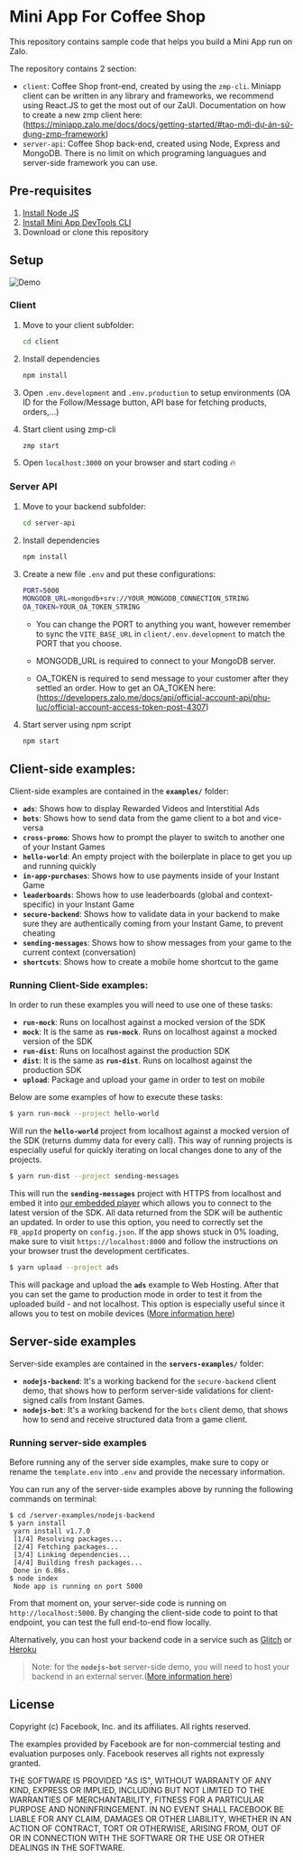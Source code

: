 # Mini App For Coffee Shop

This repository contains sample code that helps you build a Mini App run on Zalo.

The repository contains 2 section:
- `client`: Coffee Shop front-end, created by using the `zmp-cli`. Miniapp client can be written in any library and frameworks, we recommend using React.JS to get the most out of our ZaUI. Documentation on how to create a new zmp client here: (https://miniapp.zalo.me/docs/docs/getting-started/#tạo-mới-dự-án-sử-dụng-zmp-framework)
- `server-api`: Coffee Shop back-end, created using Node, Express and MongoDB. There is no limit on which programing languagues and server-side framework you can use.

## Pre-requisites

1. [Install Node JS](https://nodejs.org/en/download/)
1. [Install Mini App DevTools CLI](https://miniapp.zalo.me/docs/dev-tools)
1. Download or clone this repository

## Setup
![Demo](./demo.gif "How to run the project")

### Client
1. Move to your client subfolder:
	```bash
	cd client
	```
1. Install dependencies
	```bash
	npm install
	```
1. Open `.env.development` and `.env.production` to setup environments (OA ID for the Follow/Message button, API base for fetching products, orders,...)

1. Start client using zmp-cli
	```bash
	zmp start

1. Open `localhost:3000` on your browser and start coding 🔥

### Server API
1. Move to your backend subfolder:
	```bash
	cd server-api
	```
1. Install dependencies
	```bash
	npm install
	```
1. Create a new file `.env` and put these configurations:
	```bash
	PORT=5000
	MONGODB_URL=mongodb+srv://YOUR_MONGODB_CONNECTION_STRING
	OA_TOKEN=YOUR_OA_TOKEN_STRING
	```

	- You can change the PORT to anything you want, however remember to sync the `VITE_BASE_URL` in `client/.env.development` to match the PORT that you choose.

	- MONGODB_URL is required to connect to your MongoDB server.
	
	- OA_TOKEN is required to send message to your customer after they settled an order. How to get an OA_TOKEN here: (https://developers.zalo.me/docs/api/official-account-api/phu-luc/official-account-access-token-post-4307)

1. Start server using npm script
	```bash
	npm start
	```


## Client-side examples:
Client-side examples are contained in the **`examples/`** folder:
* **`ads`**: Shows how to display Rewarded Videos and Interstitial Ads
* **`bots`**: Shows how to send data from the game client to a bot and vice-versa
* **`cross-promo`**: Shows how to prompt the player to switch to another one of your Instant Games
* **`hello-world`**: An empty project with the boilerplate in place to get you up and running quickly
* **`in-app-purchases`**: Shows how to use payments inside of your Instant Game
* **`leaderboards`**: Shows how to use leaderboards (global and context-specific) in your Instant Game
* **`secure-backend`**: Shows how to validate data in your backend to make sure they are authentically coming from your Instant Game, to prevent cheating
* **`sending-messages`**: Shows how to show messages from your game to the current context (conversation)
* **`shortcuts`**: Shows how to create a mobile home shortcut to the game

### Running Client-Side examples:

In order to run these examples you will need to use one of these tasks:
* **`run-mock`**: Runs on localhost against a mocked version of the SDK
* **`mock`**: It is the same as **`run-mock`**. Runs on localhost against a mocked version of the SDK
* **`run-dist`**: Runs on localhost against the production SDK
* **`dist`**: It is the same as **`run-dist`**. Runs on localhost against the production SDK
* **`upload`**: Package and upload your game in order to test on mobile

Below are some examples of how to execute these tasks:

```bash
$ yarn run-mock --project hello-world
```
Will run the **`hello-world`** project from localhost against a mocked version of the SDK (returns dummy data for every call). This way of running projects is especially useful for quickly iterating on local changes done to any of the projects.

```bash
$ yarn run-dist --project sending-messages
```
This will run the **`sending-messages`** project with HTTPS from localhost and embed it into [our embedded player](https://developers.facebook.com/docs/games/instant-games/test-publish-share) which allows you to connect to the latest version of the SDK. All data returned from the SDK will be authentic an updated. In order to use this option, you need to correctly set the `FB_appId` property on `config.json`.  If the app shows stuck in 0% loading, make sure to visit `https://localhost:8000` and follow the instructions on your browser trust the development certificates.

```bash
$ yarn upload --project ads
```
This will package and upload the **`ads`** example to Web Hosting. After that you can set the game to production mode in order to test it from the uploaded build - and not localhost. This option is especially useful since it allows you to test on mobile devices ([More information here](https://developers.facebook.com/docs/games/instant-games/test-publish-share))

## Server-side examples
Server-side examples are contained in the **`servers-examples/`** folder:
* **`nodejs-backend`**: It's a working backend for the `secure-backend` client demo, that shows how to perform server-side validations for client-signed calls from Instant Games.
* **`nodejs-bot`**: It's a working backend for the `bots` client demo, that shows how to send and receive structured data from a game client.

### Running server-side examples
Before running any of the server side examples, make sure to copy or rename the `template.env` into `.env` and provide the necessary information.


You can run any of the server-side examples above by running the following commands on terminal:
```
$ cd /server-examples/nodejs-backend
$ yarn install
 yarn install v1.7.0
 [1/4] Resolving packages...
 [2/4] Fetching packages...
 [3/4] Linking dependencies...
 [4/4] Building fresh packages...
 Done in 6.86s.
$ node index
 Node app is running on port 5000
```
From that moment on, your server-side code is running on `http://localhost:5000`. By changing the client-side code to point to that endpoint, you can test the full end-to-end flow locally.

Alternatively, you can host your backend code in a service such as [Glitch](https://glitch.com/) or [Heroku](https://www.heroku.com/)
> Note: for the **`nodejs-bot`** server-side demo, you will need to host your backend in an external server.([More information here](https://developers.facebook.com/docs/games/instant-games/getting-started/bot-setup))


## License

Copyright (c) Facebook, Inc. and its affiliates. All rights reserved.

The examples provided by Facebook are for non-commercial testing and evaluation
purposes only. Facebook reserves all rights not expressly granted.

THE SOFTWARE IS PROVIDED "AS IS", WITHOUT WARRANTY OF ANY KIND, EXPRESS OR
IMPLIED, INCLUDING BUT NOT LIMITED TO THE WARRANTIES OF MERCHANTABILITY,
FITNESS FOR A PARTICULAR PURPOSE AND NONINFRINGEMENT. IN NO EVENT SHALL
FACEBOOK BE LIABLE FOR ANY CLAIM, DAMAGES OR OTHER LIABILITY, WHETHER IN AN
ACTION OF CONTRACT, TORT OR OTHERWISE, ARISING FROM, OUT OF OR IN CONNECTION
WITH THE SOFTWARE OR THE USE OR OTHER DEALINGS IN THE SOFTWARE.
